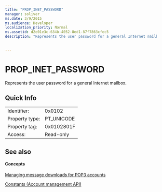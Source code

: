 ```yaml
---
title: "PROP_INET_PASSWORD"
manager: soliver
ms.date: 3/9/2015
ms.audience: Developer
localization_priority: Normal
ms.assetid: d2e01e3c-634b-4052-8ed1-87f7863cfec5
description: "Represents the user password for a general Internet mailbox."
 
 
---
```


# PROP_INET_PASSWORD

Represents the user password for a general Internet mailbox.
  
## Quick Info

|||
|:-----|:-----|
|Identifier:  <br/> |0x0102  <br/> |
|Property type:  <br/> |PT_UNICODE|SECURE_FLAG  <br/> |
|Property tag:  <br/> |0x0102801F  <br/> |
|Access:  <br/> |Read-only  <br/> |
   
## See also

#### Concepts

[Managing message downloads for POP3 accounts](managing-message-downloads-for-pop3-accounts.md)
  
[Constants (Account management API)](constants-account-management-api.md)


